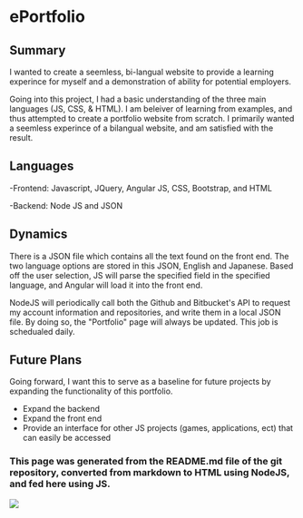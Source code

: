 # ePortfolio
## Summary 
I wanted to create a seemless, bi-langual website to provide a learning experince for myself and a demonstration of ability for potential employers.
   
Going into this project, I had a basic understanding of the three main languages (JS, CSS, & HTML). I am beleiver of learning from examples, and thus attempted to create a portfolio website from scratch. I primarily wanted a seemless experince of a bilangual website, and am satisfied with the result.
    
##  Languages
-Frontend: Javascript, JQuery, Angular JS, CSS, Bootstrap, and HTML

-Backend: Node JS and JSON
    
## Dynamics
There is a JSON file which contains all the text found on the front end. The two language options are stored in this JSON, English and Japanese. Based off the user selection, JS will parse the specified field in the specified language, and Angular will load it into the front end.

NodeJS will periodically call both the Github and Bitbucket's API to request my account information and repositories, and write them in a local JSON file. By doing so, the "Portfolio" page will always be updated. This job is schedualed daily.

## Future Plans
Going forward, I want this to serve as a baseline for future projects by expanding the functionality of this portfolio.
- Expand the backend 
- Expand the front end
- Provide an interface for other JS projects (games, applications, ect) that can easily be accessed

### This page was generated from the README.md file of the git repository, converted from markdown to HTML using NodeJS, and fed here using JS.

![](https://raw.githubusercontent.com/dfejza/Website-Portfolio/master/websitedemo.gif)

